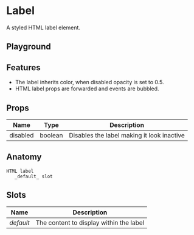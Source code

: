 # Label

A styled HTML label element.

<script>
    import Example from './LabelExample.svelte';
</script>

## Playground

<Example />

## Features

- The label inherits color, when disabled opacity is set to 0.5.
- HTML label props are forwarded and events are bubbled.

## Props

| Name     | Type    | Description                                |
| -------- | ------- | ------------------------------------------ |
| disabled | boolean | Disables the label making it look inactive |

## Anatomy

```
HTML label
   _default_ slot
```

## Slots

| Name      | Description                             |
| --------- | --------------------------------------- |
| _default_ | The content to display within the label |
